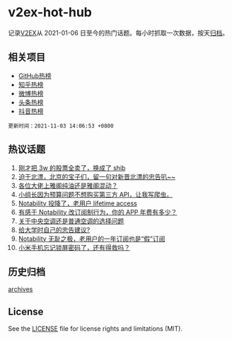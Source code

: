# v2ex-hot-hub

 记录[V2EX](https://www.v2ex.com/)从 2021-01-06 日至今的热门话题。每小时抓取一次数据，按天[归档](archives)。
 
 ## 相关项目

- [GitHub热榜](https://github.com/snaildev/github-hot-hub)
- [知乎热榜](https://github.com/snaildev/zhihu-hot-hub)
- [微博热榜](https://github.com/snaildev/weibo-hot-hub)
- [头条热榜](https://github.com/snaildev/toutiao-hot-hub)
- [抖音热榜](https://github.com/snaildev/douyin-hot-hub)


 `更新时间：2021-11-03 14:06:53 +0800`

## 热议话题

1. [刚才把 3w 的股票全卖了，换成了 shib](https://www.v2ex.com/t/812464)
1. [迫于北漂，北京的宝子们，留一句对新晋北漂的忠告叭~~](https://www.v2ex.com/t/812485)
1. [各位大佬上雅阁纯油还是雅阁混动？](https://www.v2ex.com/t/812614)
1. [小组长因为预算问题不想购买第三方 API，让我写爬虫。](https://www.v2ex.com/t/812461)
1. [Notability 投降了，老用户 lifetime access](https://www.v2ex.com/t/812598)
1. [有感于 Notability 改订阅制行为，你的 APP 年费有多少？](https://www.v2ex.com/t/812575)
1. [关于中央空调还是普通空调的选择问题](https://www.v2ex.com/t/812468)
1. [给大学时自己的忠告建议?](https://www.v2ex.com/t/812588)
1. [Notability 无耻之极，老用户的一年订阅也是“假”订阅](https://www.v2ex.com/t/812518)
1. [小米手机忘记锁屏密码了，还有得救吗？](https://www.v2ex.com/t/812599)

## 历史归档

[archives](archives)

## License

See the [LICENSE](LICENSE) file for license rights and limitations (MIT).
